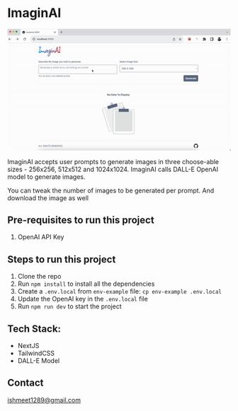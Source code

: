 # ImaginAI

<p align="center">
  <img src="public/demo.gif" alt="animated" />
</p>

ImaginAI accepts user prompts to generate images in three choose-able sizes - 256x256, 512x512 and 1024x1024.
ImaginAI calls DALL-E OpenAI model to generate images. 

You can tweak the number of images to be generated per prompt. And download the image as well

## Pre-requisites to run this project

1. OpenAI API Key

## Steps to run this project

1. Clone the repo
2. Run `npm install` to install all the dependencies
3. Create a `.env.local` from `env-example` file: `cp env-example .env.local`
4. Update the OpenAI key in the `.env.local` file
5. Run `npm run dev` to start the project


## Tech Stack:

- NextJS
- TailwindCSS
- DALL-E Model

## Contact

ishmeet1289@gmail.com
